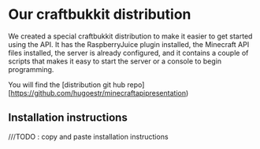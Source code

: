 # Our craftbukkit distribution

We created a special craftbukkit distribution to make it easier to get started using the API. It has the RaspberryJuice plugin installed, the Minecraft API files installed, the server is already configured, and it contains a couple of scripts that makes it easy to start the server or a console to begin programming.

You will find the [distribution git hub repo][https://github.com/hugoestr/minecraftapipresentation)

## Installation instructions

///TODO : copy and paste installation instructions
